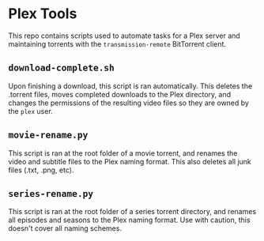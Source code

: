 # Plex Tools

This repo contains scripts used to automate tasks for a Plex server and maintaining torrents with the `transmission-remote` BitTorrent client.

## `download-complete.sh`

Upon finishing a download, this script is ran automatically. This deletes the .torrent files, moves completed downloads to the Plex directory, and changes the permissions of the resulting video files so they are owned by the `plex` user.

## `movie-rename.py`

This script is ran at the root folder of a movie torrent, and renames the video and subtitle files to the Plex naming format. This also deletes all junk files (.txt, .png, etc).

## `series-rename.py`

This script is ran at the root folder of a series torrent directory, and renames all episodes and seasons to the Plex naming format. Use with caution, this doesn't cover all naming schemes.
